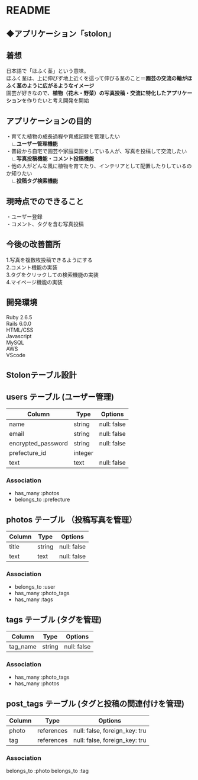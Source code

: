 # README

## ◆アプリケーション「stolon」 

## 着想  
日本語で「ほふく茎」という意味。  
ほふく茎は、上に伸びず地上近くを這って伸びる茎のこと＝**園芸の交流の輪がほふく茎のように広がるようなイメージ**  
園芸が好きなので、**植物（花木・野菜）の写真投稿・交流に特化したアプリケーション**を作りたいと考え開発を開始  

## アプリケーションの目的   
・育てた植物の成長過程や育成記録を管理したい  
　**∟ユーザー管理機能**  
・普段から自宅で園芸や家庭菜園をしている人が、写真を投稿して交流したい  
　**∟写真投稿機能・コメント投稿機能**  
・他の人がどんな風に植物を育てたり、インテリアとして配置したりしているのか知りたい  
　**∟投稿タグ検索機能**  
 
## 現時点でのできること  
・ユーザー登録  
・コメント、タグを含む写真投稿  
 
## 今後の改善箇所  
1.写真を複数枚投稿できるようにする  
2.コメント機能の実装  
3.タグをクリックしての検索機能の実装  
4.マイページ機能の実装

## 開発環境  
Ruby 2.6.5  
Rails 6.0.0  
HTML/CSS  
Javascript  
MySQL  
AWS  
VScode

## Stolonテーブル設計

## users テーブル (ユーザー管理)

| Column             | Type    | Options     |
| ------------------ | ------- | ----------- |
| name               | string  | null: false |
| email              | string  | null: false |
| encrypted_password | string  | null: false |
| prefecture_id      | integer |             |
| text               | text    | null: false |

### Association

- has_many :photos
- belongs_to :prefecture

## photos テーブル （投稿写真を管理）

| Column             | Type       | Options     |
| ------------------ | ---------- | ----------- |
| title              | string     | null: false |
| text               | text       | null: false |

### Association

- belongs_to :user
- has_many :photo_tags
- has_many :tags

## tags テーブル (タグを管理)

| Column             | Type       | Options     |
| ------------------ | ---------- | ----------- |
| tag_name           | string     | null: false |

### Association

- has_many :photo_tags
- has_many :photos

## post_tags テーブル (タグと投稿の関連付けを管理)

| Column             | Type       | Options                       |
| ------------------ | ---------- | ----------------------------- |
| photo              | references | null: false, foreign_key: tru |
| tag                | references | null: false, foreign_key: tru |

### Association

  belongs_to :photo
  belongs_to :tag

